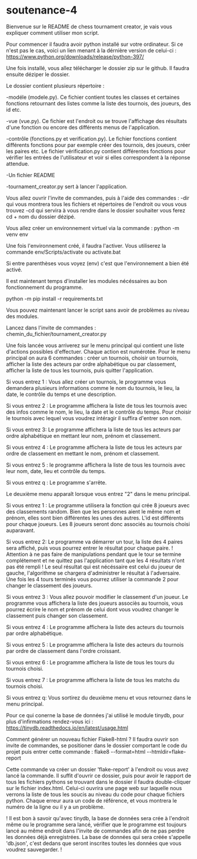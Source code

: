 # soutenance-4

Bienvenue sur le README de chess tournament creator, je vais vous expliquer comment utiliser mon script.

Pour commencer il faudra avoir python installé sur votre ordinateur. Si ce n'est pas le cas, voici un lien menant à la dérnière version de celui-ci :
https://www.python.org/downloads/release/python-397/

Une fois installé, vous allez télécharger le dossier zip sur le github.
Il faudra ensuite déziper le dossier.

Le dossier contient plusieurs répertoire :

-modéle (modele.py). Ce fichier contient toutes les classes et certaines fonctions retournant des listes comme la liste des tournois, des joueurs, des id etc.

-vue (vue.py). Ce fichier est l'endroit ou se trouve l'affichage des résultats d'une fonction ou encore des différents menus de l'application.

-contrôle (fonctions.py et verification.py). Le fichier fonctions contient différents fonctions pour par exemple créer des tournois, des joueurs, créer les paires etc. Le fichier vérification.py contient différentes fonctions pour vérifier les entrées de l'utilisateur et voir si elles correspondent à la réponse attendue.

-Un fichier README

-tournament_creator.py sert à lancer l'application.

Vous allez ouvrir l'invite de commandes, puis à l'aide des commandes :
-dir qui vous montrera tous les fichiers et répertoires de l'endroit ou vous vous trouvez
-cd qui servira à vous rendre dans le dossier souhaiter
vous ferez cd + nom du dossier dézipé.

Vous allez créer un environnement virtuel via la commande : python -m venv env 

Une fois l'environnement créé, il faudra l'activer.
Vous utiliserez la commande env/Scripts/activate ou activate.bat 

Si entre parenthèses vous voyez (env) c'est que l'environnement a bien été activé.

Il est maintenant temps d'installer les modules nécéssaires au bon fonctionnement du programme.

python -m pip install -r requirements.txt


Vous pouvez maintenant lancer le script sans avoir de problèmes au niveau des modules.

Lancez dans l'invite de commandes : chemin_du_fichier/tournament_creator.py

Une fois lancée vous arriverez sur le menu principal qui contient une liste d'actions possibles d'effectuer.
Chaque action est numérotée. Pour le menu principal on aura 6 commandes :
créer un tournois, choisir un tournois, afficher la liste des acteurs par ordre alphabétique ou par classement, afficher la liste de tous les tournois, puis quitter l'application.

Si vous entrez 1 :
Vous allez créer un tournois, le programme vous demandera plusieurs informations comme le nom du tournois, le lieu, la date, le contrôle du temps et une description.

Si vous entrez 2 :
Le programme affichera la liste de tous les tournois avec des infos comme le nom, le lieu, la date et le contrôle du temps.
Pour choisir le tournois avec lequel vous voudrez intéragir il suffira d'entrer son nom.

Si vous entrez 3:
Le programme affichera la liste de tous les acteurs par ordre alphabétique en mettant leur nom, prénom et classement.

Si vous entrez 4 :
Le programme affichera la liste de tous les acteurs par ordre de classement en mettant le nom, prénom et classement.

Si vous entrez 5 :
le programme affichera la liste de tous les tournois avec leur nom, date, lieu et contrôle du temps.

Si vous entrez q :
Le programme s'arrête.

Le deuxième menu apparaît lorsque vous entrez "2" dans le menu principal. 

Si vous entrez 1 :
Le programme utilisera la fonction qui crée 8 joueurs avec des classements random. Bien que les personnes aient le même nom et prénom, elles sont bien différentes les unes des autres. L'id est différents pour chaque joueurs. Les 8 joueurs seront donc associés au tournois choisi auparavant.

Si vous entrez 2:
Le programme va démarrer un tour, la liste des 4 paires sera affiché, puis vous pourrez entrer le résultat pour chaque paire.
! Attention à ne pas faire de manipulations pendant que le tour se termine complétement et ne quittez pas l'application tant que les 4 résultats n'ont pas été rempli !
Le seul résultat qui est nécéssaire est celui du joueur de gauche, l'algorithme se chargera d'administrer le résultat à l'adversaire. Une fois les 4 tours terminés vous pourrez utiliser la commande 2 pour changer le classement des joueurs.

Si vous entrez 3 :
Vous allez pouvoir modifier le classement d'un joueur. Le programme vous affichera la liste des joueurs associès au tournois, vous pourrez écrire le nom et prénom de celui dont vous voudrez changer le classement puis changer son classement.

Si vous entrez 4 :
Le programme affichera la liste des acteurs du tournois par ordre alphabétique.

Si vous entrez 5 :
Le programme affichera la liste des acteurs du tournois par ordre de classement dans l'ordre croissant.

Si vous entrez 6 :
Le programme affichera la liste de tous les tours du tournois choisi.

Si vous entrez 7 :
Le programme affichera la liste de tous les matchs du tournois choisi.

Si vous entrez q:
Vous sortirez du deuxième menu et vous retournez dans le menu principal.

Pour ce qui conerne la base de données j'ai utilisé le module tinydb, pour plus d'infirmations rendez-vous ici : https://tinydb.readthedocs.io/en/latest/usage.html


Comment générer un nouveau fichier Flake8-html ? Il faudra ouvrir son invite de commandes, se positioner dans le dossier comportant le code du projet puis 
entrer cette commande : flake8 --format=html --htmldir=flake-report

Cette commande va créer un dossier 'flake-report' à l'endroit ou vous avez lancé la commande.
Il suffit d'ouvrir ce dossier, puis pour avoir le rapport de tous les fichiers pythons se trouvant dans le dossier il faudra double-cliquer sur le fichier index.html.
Celui-ci ouvrira une page web sur laquelle nous verrons la liste de tous les soucis au niveau du code pour chaque fichiers python. Chaque erreur aura un code de référence, et vous montrera le numéro de la ligne ou il y a un problème.


! Il est bon à savoir qu'avec tinydb, la base de données sera crée à l'endroit même ou le programme sera lancé, vérifier que le programme est toujours lancé au même endroit dans l'invite de commandes afin de ne pas perdre les données déjà enregistrées. La base de données qui sera créée s'appelle 'db.json', c'est dedans que seront inscrites toutes les données que vous voudrez sauvegarder. !
